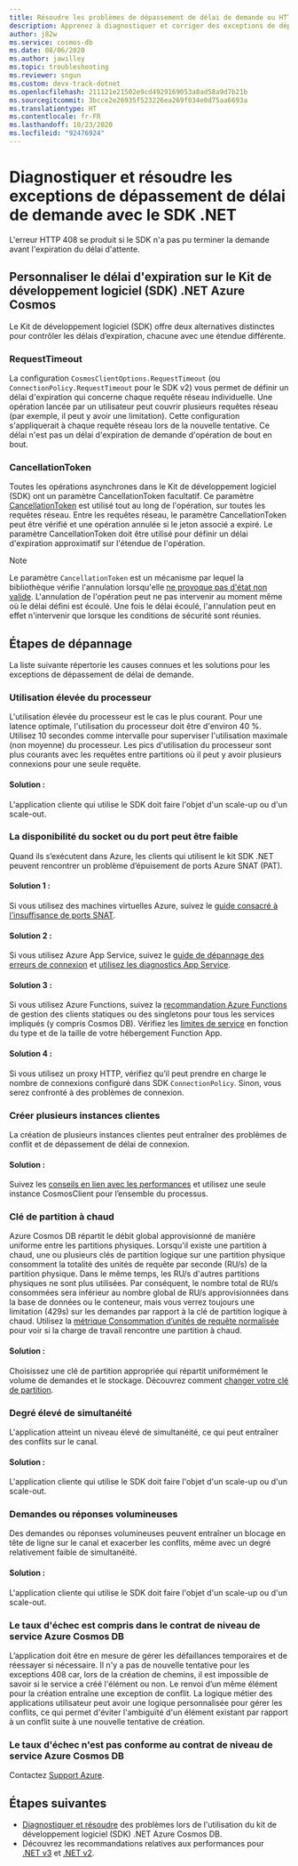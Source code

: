 ```yaml
---
title: Résoudre les problèmes de dépassement de délai de demande ou HTTP 408 Azure Cosmos DB avec le SDK .NET
description: Apprenez à diagnostiquer et corriger des exceptions de dépassement de délai de demande avec le SDK .NET.
author: j82w
ms.service: cosmos-db
ms.date: 08/06/2020
ms.author: jawilley
ms.topic: troubleshooting
ms.reviewer: sngun
ms.custom: devx-track-dotnet
ms.openlocfilehash: 211121e21502e9cd4929169053a8ad58a9d7b21b
ms.sourcegitcommit: 3bcce2e26935f523226ea269f034e0d75aa6693a
ms.translationtype: HT
ms.contentlocale: fr-FR
ms.lasthandoff: 10/23/2020
ms.locfileid: "92476924"
---
```

# <a name="diagnose-and-troubleshoot-azure-cosmos-db-net-sdk-request-timeout-exceptions"></a>Diagnostiquer et résoudre les exceptions de dépassement de délai de demande avec le SDK .NET
L'erreur HTTP 408 se produit si le SDK n'a pas pu terminer la demande avant l'expiration du délai d'attente.

## <a name="customize-the-timeout-on-the-azure-cosmos-db-net-sdk"></a>Personnaliser le délai d'expiration sur le Kit de développement logiciel (SDK) .NET Azure Cosmos

Le Kit de développement logiciel (SDK) offre deux alternatives distinctes pour contrôler les délais d’expiration, chacune avec une étendue différente.

### <a name="requesttimeout"></a>RequestTimeout

La configuration `CosmosClientOptions.RequestTimeout` (ou `ConnectionPolicy.RequestTimeout` pour le SDK v2) vous permet de définir un délai d'expiration qui concerne chaque requête réseau individuelle. Une opération lancée par un utilisateur peut couvrir plusieurs requêtes réseau (par exemple, il peut y avoir une limitation). Cette configuration s'appliquerait à chaque requête réseau lors de la nouvelle tentative. Ce délai n'est pas un délai d'expiration de demande d'opération de bout en bout.

### <a name="cancellationtoken"></a>CancellationToken

Toutes les opérations asynchrones dans le Kit de développement logiciel (SDK) ont un paramètre CancellationToken facultatif. Ce paramètre [CancellationToken](/dotnet/standard/threading/how-to-listen-for-cancellation-requests-by-polling) est utilisé tout au long de l'opération, sur toutes les requêtes réseau. Entre les requêtes réseau, le paramètre CancellationToken peut être vérifié et une opération annulée si le jeton associé a expiré. Le paramètre CancellationToken doit être utilisé pour définir un délai d'expiration approximatif sur l'étendue de l'opération.

> [!NOTE]
> Le paramètre `CancellationToken` est un mécanisme par lequel la bibliothèque vérifie l'annulation lorsqu'elle [ne provoque pas d'état non valide](https://devblogs.microsoft.com/premier-developer/recommended-patterns-for-cancellationtoken/). L'annulation de l'opération peut ne pas intervenir au moment même où le délai défini est écoulé. Une fois le délai écoulé, l'annulation peut en effet n'intervenir que lorsque les conditions de sécurité sont réunies.

## <a name="troubleshooting-steps"></a>Étapes de dépannage
La liste suivante répertorie les causes connues et les solutions pour les exceptions de dépassement de délai de demande.

### <a name="high-cpu-utilization"></a>Utilisation élevée du processeur
L'utilisation élevée du processeur est le cas le plus courant. Pour une latence optimale, l'utilisation du processeur doit être d'environ 40 %. Utilisez 10 secondes comme intervalle pour superviser l'utilisation maximale (non moyenne) du processeur. Les pics d'utilisation du processeur sont plus courants avec les requêtes entre partitions où il peut y avoir plusieurs connexions pour une seule requête.

#### <a name="solution"></a>Solution :
L'application cliente qui utilise le SDK doit faire l'objet d'un scale-up ou d'un scale-out.

### <a name="socket-or-port-availability-might-be-low"></a>La disponibilité du socket ou du port peut être faible
Quand ils s’exécutent dans Azure, les clients qui utilisent le kit SDK .NET peuvent rencontrer un problème d’épuisement de ports Azure SNAT (PAT).

#### <a name="solution-1"></a>Solution 1 :
Si vous utilisez des machines virtuelles Azure, suivez le [guide consacré à l'insuffisance de ports SNAT](troubleshoot-dot-net-sdk.md#snat).

#### <a name="solution-2"></a>Solution 2 :
Si vous utilisez Azure App Service, suivez le [guide de dépannage des erreurs de connexion](../app-service/troubleshoot-intermittent-outbound-connection-errors.md#cause) et [utilisez les diagnostics App Service](https://azure.github.io/AppService/2018/03/01/Deep-Dive-into-TCP-Connections-in-App-Service-Diagnostics.html).

#### <a name="solution-3"></a>Solution 3 :
Si vous utilisez Azure Functions, suivez la [recommandation Azure Functions](../azure-functions/manage-connections.md#static-clients) de gestion des clients statiques ou des singletons pour tous les services impliqués (y compris Cosmos DB). Vérifiez les [limites de service](../azure-functions/functions-scale.md#service-limits) en fonction du type et de la taille de votre hébergement Function App.

#### <a name="solution-4"></a>Solution 4 :
Si vous utilisez un proxy HTTP, vérifiez qu’il peut prendre en charge le nombre de connexions configuré dans SDK `ConnectionPolicy`. Sinon, vous serez confronté à des problèmes de connexion.

### <a name="create-multiple-client-instances"></a>Créer plusieurs instances clientes
La création de plusieurs instances clientes peut entraîner des problèmes de conflit et de dépassement de délai de connexion.

#### <a name="solution"></a>Solution :
Suivez les [conseils en lien avec les performances](performance-tips-dotnet-sdk-v3-sql.md#sdk-usage) et utilisez une seule instance CosmosClient pour l’ensemble du processus.

### <a name="hot-partition-key"></a>Clé de partition à chaud
Azure Cosmos DB répartit le débit global approvisionné de manière uniforme entre les partitions physiques. Lorsqu'il existe une partition à chaud, une ou plusieurs clés de partition logique sur une partition physique consomment la totalité des unités de requête par seconde (RU/s) de la partition physique. Dans le même temps, les RU/s d'autres partitions physiques ne sont plus utilisées. Par conséquent, le nombre total de RU/s consommées sera inférieur au nombre global de RU/s approvisionnées dans la base de données ou le conteneur, mais vous verrez toujours une limitation (429s) sur les demandes par rapport à la clé de partition logique à chaud. Utilisez la [métrique Consommation d’unités de requête normalisée](monitor-normalized-request-units.md) pour voir si la charge de travail rencontre une partition à chaud. 

#### <a name="solution"></a>Solution :
Choisissez une clé de partition appropriée qui répartit uniformément le volume de demandes et le stockage. Découvrez comment [changer votre clé de partition](https://devblogs.microsoft.com/cosmosdb/how-to-change-your-partition-key/).

### <a name="high-degree-of-concurrency"></a>Degré élevé de simultanéité
L'application atteint un niveau élevé de simultanéité, ce qui peut entraîner des conflits sur le canal.

#### <a name="solution"></a>Solution :
L'application cliente qui utilise le SDK doit faire l'objet d'un scale-up ou d'un scale-out.

### <a name="large-requests-or-responses"></a>Demandes ou réponses volumineuses
Des demandes ou réponses volumineuses peuvent entraîner un blocage en tête de ligne sur le canal et exacerber les conflits, même avec un degré relativement faible de simultanéité.

#### <a name="solution"></a>Solution :
L'application cliente qui utilise le SDK doit faire l'objet d'un scale-up ou d'un scale-out.

### <a name="failure-rate-is-within-the-azure-cosmos-db-sla"></a>Le taux d'échec est compris dans le contrat de niveau de service Azure Cosmos DB
L’application doit être en mesure de gérer les défaillances temporaires et de réessayer si nécessaire. Il n'y a pas de nouvelle tentative pour les exceptions 408 car, lors de la création de chemins, il est impossible de savoir si le service a créé l'élément ou non. Le renvoi d’un même élément pour la création entraîne une exception de conflit. La logique métier des applications utilisateur peut avoir une logique personnalisée pour gérer les conflits, ce qui permet d'éviter l'ambiguïté d'un élément existant par rapport à un conflit suite à une nouvelle tentative de création.

### <a name="failure-rate-violates-the-azure-cosmos-db-sla"></a>Le taux d'échec n'est pas conforme au contrat de niveau de service Azure Cosmos DB
Contactez [Support Azure](https://aka.ms/azure-support).

## <a name="next-steps"></a>Étapes suivantes
* [Diagnostiquer et résoudre](troubleshoot-dot-net-sdk.md) des problèmes lors de l'utilisation du kit de développement logiciel (SDK) .NET Azure Cosmos DB.
* Découvrez les recommandations relatives aux performances pour [.NET v3](performance-tips-dotnet-sdk-v3-sql.md) et [.NET v2](performance-tips.md).